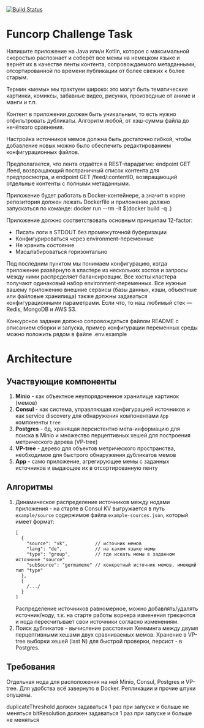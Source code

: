 [![Build Status](https://travis-ci.com/clhost/funcorp-challenge.svg?token=8Qu4bPcVDqaSCkhPsMBM&branch=release/1.0.x)](https://travis-ci.com/clhost/funcorp-challenge)

# Funcorp Challenge Task
Напишите приложение на Java или/и KotlIn, которое с максимальной скоростью распознает и соберёт все мемы на 
немецком языке и вернёт их в качестве ленты контента, сопровождаемого метаданными, отсортированной по времени 
публикации от более свежих к более старым.

Термин «мемы» мы трактуем широко: это могут быть тематические картинки, комиксы, забавные видео, рисунки, 
производные от аниме и манги и т.п.

Контент в приложении должен быть уникальным, то есть нужно отфильтровать дубликаты. 
Алгоритм любой, от хэш-суммы файла до нечёткого сравнения.

Настройка источников мемов должна быть достаточно гибкой, 
чтобы добавление новых можно было обеспечить редактированием конфигурационных файлов.

Предполагается, что лента отдаётся в REST-парадигме: endpoint GET /feed, 
возвращающий постраничный список контента для предпросмотра, и endpoint GET /feed/:contentID, 
возвращающий отдельные контенты с полными метаданными.

Приложение будет работать в Docker-контейнере, а значит в корне репозитория должен лежать Dockerfile и приложение должно 
запускаться по команде: docker run --rm -it $(docker build -q .)

Приложение должно соответствовать основным принципам 12-factor:
* Писать логи в STDOUT без промежуточной буферизации
* Конфигурироваться через environment-переменные
* Не хранить состояние
* Масштабироваться горизонтально

Под последним пунктом мы понимаем конфигурацию, когда приложение развёрнуто в кластере из нескольких хостов и запросы 
между ними распределяет балансировщик. Все хосты кластера получают одинаковый набор environment-переменных. 
Все нужные вашему приложению внешние сервисы (базы данных, кэши, объектные или файловые хранилища) также должны 
задаваться конфигурационными параметрами. Если что, то наш любимый стек — Redis, MongoDB и AWS S3.

Конкурсное задание должно сопровождаться файлом README с описанием сборки и запуска, 
пример конфигурации переменных среды можно положить рядом в файле .env.example

# Architecture
## Участвующие компоненты
1. **Minio** - как объектное неупорядоченное хранилище картинок (мемов)
2. **Consul** - как система, управляющая конфигурацией источников и как service discovery для обнаружения 
   компонентами ```App``` компоненты  ```tree```
3. **Postgres** - бд, хранящая персистентно мета-информацию для поиска в Minio и множество 
   перцептивных хешей для построения метрического дерева (VP-tree)
4. **VP-tree** - дерево для объектов метрического пространства, необходимое для быстрого обнаружения дубликатов мемов
5. **App** - само приложение, агрегирующее мемы с заданных источников и выдающее их в отсортированную ленту

## Алгоритмы
1. Динамическое распределение источников между нодами приложения - на старте в Consul KV выгружается в путь 
   ```example/source``` содержимое файла ```example-sources.json```, который имеет формат:
   ```
   [
     {
       "source": "vk",          // источник мемов
       "lang": "de",            // на каком языке мемы
       "type": "group",         // где искать мемы в заданном источнике "source"
       "subSource": "germameme" // конкретный источник мемов, имеющий тип "type"
     },
     {
       /.../
     }
   ]
    ```
   Распределение источников равномерное, можно добавлять/удалять источник/ноду, т.к. на старте работы воркера 
   изменения трекаются и нода пересчитывает свои источники согласно изменениям.
2. Поиск дубликатов - вычисление расстояния Хемминга между двумя перцептивными хешами двух сравниваемых мемов.
   Хранение в VP-tree выборки хешей (last N) для быстрой проверки, персист - в Postgres.
   
## Требования
Отдельная нода для расположения на ней Minio, Consul, Postgres и VP-tree. Для удобства всё завернуто в Docker. 
Репликации и прочие штуки опущены. 












duplicateThreshold должен задаваться 1 раз при запуске и больше не меняться
bitResolution должен задаваться 1 раз при запуске и больше не меняться
